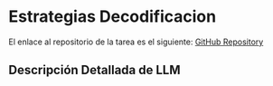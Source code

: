 # Estrategias Decodificacion

El enlace al repositorio de la tarea es el siguiente: [GitHub Repository](https://github.com/MiguelGG03/EstrategiasDecodificacion.git)

## Descripción Detallada de LLM
